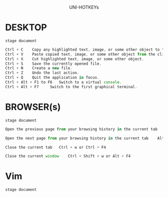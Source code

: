 <p align="center">
    UNI-HOTKEYs
</p>
								
# DESKTOP
```console
stage document
```	

```javascript
Ctrl + C 	Copy any highlighted text, image, or some other object to the clipboard.
Ctrl + V 	Paste copied text, image, or some other object from the clipboard.
Ctrl + X 	Cut highlighted text, image, or some other object.
Ctrl + S 	Save the currently opened file.
Ctrl + N 	Create a new file.
Ctrl + Z 	Undo the last action.
Ctrl + Q 	Quit the application in focus.
Ctrl + Alt + F1 to F6 	Switch to a virtual console.
Ctrl + Alt + F7 	Switch to the first graphical terminal.
```






# BROWSER(s)

```console 
stage document
```

```javascript
Open the previous page from your browsing history in the current tab	Alt + Left arrow

Open the next page from your browsing history in the current tab	Alt + Right arrow

Close the current tab	Ctrl + w or Ctrl + F4

Close the current window	Ctrl + Shift + w or Alt + F4
```

# Vim

```console
stage document
```


